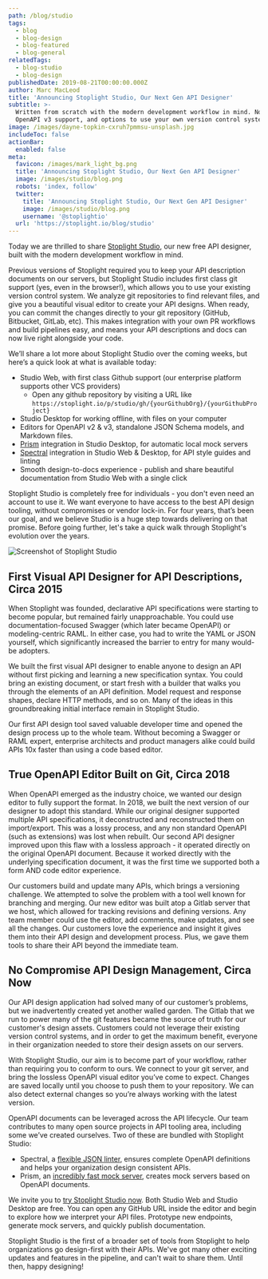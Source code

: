 ```yaml
---
path: /blog/studio
tags:
  - blog
  - blog-design
  - blog-featured
  - blog-general
relatedTags:
  - blog-studio
  - blog-design
publishedDate: 2019-08-21T00:00:00.000Z
author: Marc MacLeod
title: 'Announcing Stoplight Studio, Our Next Gen API Designer'
subtitle: >-
  Written from scratch with the modern development workflow in mind. Now with
  OpenAPI v3 support, and options to use your own version control system.
image: /images/dayne-topkin-cxruh7pmmsu-unsplash.jpg
includeToc: false
actionBar:
  enabled: false
meta:
  favicon: /images/mark_light_bg.png
  title: 'Announcing Stoplight Studio, Our Next Gen API Designer'
  image: /images/studio/blog.png
  robots: 'index, follow'
  twitter:
    title: 'Announcing Stoplight Studio, Our Next Gen API Designer'
    image: /images/studio/blog.png
    username: '@stoplightio'
  url: 'https://stoplight.io/blog/studio'
---
```

Today we are thrilled to share [Stoplight Studio](https://stoplight.io/studio/), our new free API designer, built with the modern development workflow in mind.

Previous versions of Stoplight required you to keep your API description documents on our servers, but Stoplight Studio includes first class git support (yes, even in the browser!), which allows you to use your existing version control system. We analyze git repositories to find relevant files, and give you a beautiful visual editor to create your API designs. When ready, you can commit the changes directly to your git repository (GitHub, Bitbucket, GitLab, etc). This makes integration with your own PR workflows and build pipelines easy, and means your API descriptions and docs can now live right alongside your code.

We’ll share a lot more about Stoplight Studio over the coming weeks, but here’s a quick look at what is available today:

- Studio Web, with first class Github support (our enterprise platform supports other VCS providers)
  - Open any github repository by visiting a URL like `https://stoplight.io/p/studio/gh/{yourGithubOrg}/{yourGithubProject}`
- Studio Desktop for working offline, with files on your computer
- Editors for OpenAPI v2 & v3, standalone JSON Schema models, and Markdown files.
- [Prism](https://stoplight.io/open-source/prism/) integration in Studio Desktop, for automatic local mock servers
- [Spectral](https://stoplight.io/open-source/spectral/) integration in Studio Web & Desktop, for API style guides and linting
- Smooth design-to-docs experience - publish and share beautiful documentation from Studio Web with a single click

Stoplight Studio is completely free for individuals - you don't even need an account to use it. We want everyone to have access to the best API design tooling, without compromises or vendor lock-in. For four years, that’s been our goal, and we believe Studio is a huge step towards delivering on that promise. Before going further, let's take a quick walk through Stoplight's evolution over the years.

![Screenshot of Stoplight Studio](/images/studio/blog.png)

## First Visual API Designer for API Descriptions, Circa 2015

When Stoplight was founded, declarative API specifications were starting to become popular, but remained fairly unapproachable. You could use documentation-focused Swagger (which later became OpenAPI) or modeling-centric RAML. In either case, you had to write the YAML or JSON yourself, which significantly increased the barrier to entry for many would-be adopters.

We built the first visual API designer to enable anyone to design an API without first picking and learning a new specification syntax. You could bring an existing document, or start fresh with a builder that walks you through the elements of an API definition. Model request and response shapes, declare HTTP methods, and so on. Many of the ideas in this groundbreaking initial interface remain in Stoplight Studio.

Our first API design tool saved valuable developer time and opened the design process up to the whole team. Without becoming a Swagger or RAML expert, enterprise architects and product managers alike could build APIs 10x faster than using a code based editor.

## True OpenAPI Editor Built on Git, Circa 2018

When OpenAPI emerged as the industry choice, we wanted our design editor to fully support the format. In 2018, we built the next version of our designer to adopt this standard. While our original designer supported multiple API specifications, it deconstructed and reconstructed them on import/export. This was a lossy process, and any non standard OpenAPI (such as extensions) was lost when rebuilt. Our second API designer improved upon this flaw with a lossless approach - it operated directly on the original OpenAPI document. Because it worked directly with the underlying specification document, it was the first time we supported both a form AND code editor experience.

Our customers build and update many APIs, which brings a versioning challenge. We attempted to solve the problem with a tool well known for branching and merging. Our new editor was built atop a Gitlab server that we host, which allowed for tracking revisions and defining versions. Any team member could use the editor, add comments, make updates, and see all the changes. Our customers love the experience and insight it gives them into their API design and development process. Plus, we gave them tools to share their API beyond the immediate team.

## No Compromise API Design Management, Circa Now

Our API design application had solved many of our customer’s problems, but we inadvertently created yet another walled garden. The Gitlab that we run to power many of the git features became the source of truth for our customer's design assets. Customers could not leverage their existing version control systems, and in order to get the maximum benefit, everyone in their organization needed to store their design assets on our servers.

With Stoplight Studio, our aim is to become part of your workflow, rather than requiring you to conform to ours. We connect to your git server, and bring the lossless OpenAPI visual editor you’ve come to expect. Changes are saved locally until you choose to push them to your repository. We can also detect external changes so you’re always working with the latest version.

OpenAPI documents can be leveraged across the API lifecycle. Our team contributes to many open source projects in API tooling area, including some we’ve created ourselves. Two of these are bundled with Stoplight Studio:

- Spectral, a [flexible JSON linter](https://stoplight.io/blog/spectral-v4/), ensures complete OpenAPI definitions and helps your organization design consistent APIs.
- Prism, an [incredibly fast mock server](https://stoplight.io/blog/prism-v3/), creates mock servers based on OpenAPI documents.

We invite you to [try Stoplight Studio now](https://stoplight.io/studio/). Both Studio Web and Studio Desktop are free. You can open any GitHub URL inside the editor and begin to explore how we interpret your API files. Prototype new endpoints, generate mock servers, and quickly publish documentation.

Stoplight Studio is the first of a broader set of tools from Stoplight to help organizations go design-first with their APIs. We've got many other exciting updates and features in the pipeline, and can't wait to share them. Until then, happy designing!
